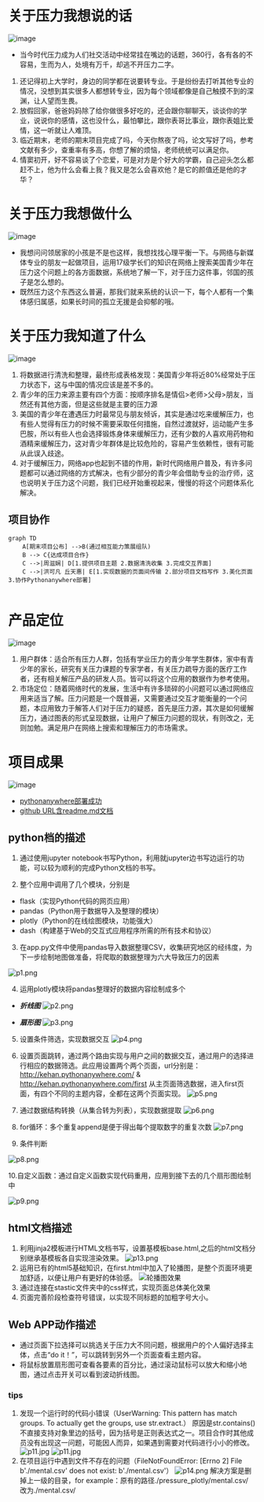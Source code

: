 # 关于压力我想说的话
![image](https://timgsa.baidu.com/timg?image&quality=80&size=b9999_10000&sec=1578166568957&di=ab5bd6de3820e0c9cf2c014d98c140b2&imgtype=0&src=http%3A%2F%2F5b0988e595225.cdn.sohucs.com%2Fq_70%2Cc_zoom%2Cw_640%2Fimages%2F20181128%2Fc1b1c5d34060481c8a16cff78e8e80fc.jpeg)
- 当今时代压力成为人们社交活动中经常挂在嘴边的话题，360行，各有各的不容易，生而为人，处境有万千，却逃不开压力二字。
1. 还记得初上大学时，身边的同学都在说要转专业。于是纷纷去打听其他专业的情况，没想到其实很多人都想转专业，因为每个领域都像是自己触摸不到的深渊，让人望而生畏。
2. 放假回家，爸爸妈妈除了给你做很多好吃的，还会跟你聊聊天，谈谈你的学业，说说你的感情，这也没什么，最怕攀比，跟你表哥比事业，跟你表姐比爱情，这一听就让人难顶。
3. 临近期末，老师的期末项目完成了吗，今天你熬夜了吗，论文写好了吗，参考文献有多少，查重率有多高，你想了解的烦恼，老师统统可以满足你。
4. 情窦初开，好不容易谈了个恋爱，可是对方是个好大的学霸，自己迎头怎么都赶不上，他为什么会看上我？我又是怎么会喜欢他？是它的颜值还是他的才华？

# 关于压力我想做什么
![image](https://ss1.bdstatic.com/70cFuXSh_Q1YnxGkpoWK1HF6hhy/it/u=3282041675,1105267918&fm=26&gp=0.jpg)
- 我想问问领居家的小孩是不是也这样，我想找找心理平衡一下。与网络与新媒体专业的朋友一起做项目，运用17级学长们的知识在网络上搜索美国青少年在压力这个问题上的各方面数据，系统地了解一下，对于压力这件事，邻国的孩子是怎么想的。
- 既然压力这个东西这么普遍，那我们就来系统的认识一下，每个人都有一个集体感归属感，如果长时间的孤立无援是会抑郁的哦。

# 关于压力我知道了什么
![image](https://ss3.bdstatic.com/70cFv8Sh_Q1YnxGkpoWK1HF6hhy/it/u=1597161788,3293975975&fm=26&gp=0.jpg)
1. 将数据进行清洗和整理，最终形成表格发现：美国青少年将近80%经常处于压力状态下，这与中国的情况应该是差不多的。
2. 青少年的压力来源主要有四个方面：按顺序排名是情侣>老师>父母>朋友，当然还有其他方面，但是这些就是主要的压力源
3. 美国的青少年在遭遇压力时最常见与朋友倾诉，其实是通过吃来缓解压力，也有些人觉得有压力的时候不需要采取任何措施，自然过渡就好，运动能产生多巴胺，所以有些人也会选择锻炼身体来缓解压力，还有少数的人喜欢用药物和酒精来缓解压力，这对青少年群体是比较危险的，容易产生依赖性，很有可能从此误入歧途。
4. 对于缓解压力，网络app也起到不错的作用，新时代网络用户普及，有许多问题都可以通过网络的方式解决，也有少部分的青少年会借助专业的治疗师，这也说明关于压力这个问题，我们已经开始重视起来，慢慢的将这个问题体系化解决。
## 项目协作
```
graph TD
    A[期末项目公布] -->B(通过相互能力策展组队)
    B --> C{达成项目合作}
    C -->|周滋娴| D[1.提供项目主题 2.数据清洗收集 3.完成交互界面]
    C -->|洪可凡 丘天惠| E[1.实现数据的页面间传输 2.部分项目文档写作 3.美化页面 3.协作Pythonanywhere部署]
   
```

# 产品定位
![image](https://ss3.bdstatic.com/70cFv8Sh_Q1YnxGkpoWK1HF6hhy/it/u=1937035345,346669298&fm=26&gp=0.jpg)
1. 用户群体：适合所有压力人群，包括有学业压力的青少年学生群体，家中有青少年的家长，研究有关压力课题的专家学者，有关压力疏导方面的医疗工作者，还有相关解压产品的研发人员。皆可以将这个应用的数据作为参考使用。
2. 市场定位：随着网络时代的发展，生活中有许多琐碎的小问题可以通过网络应用来适当了解。压力问题是一个既普遍，又需要通过交互才能衡量的一个问题，本应用致力于解答人们对于压力的疑惑，首先是压力源，其次是如何缓解压力，通过图表的形式呈现数据，让用户了解压力问题的现状，有则改之，无则加勉。满足用户在网络上搜索和理解压力的市场需求。


# 项目成果
![image](https://ss0.bdstatic.com/70cFuHSh_Q1YnxGkpoWK1HF6hhy/it/u=4233122803,2912666491&fm=26&gp=0.jpg)
-  [pythonanywhere部署成功](http://kehan.pythonanywhere.com/)
-  [github URL含readme.md文档](https://github.com/coco022/Python_final_project/)

## python档的描述
1. 通过使用jupyter notebook书写Python，利用就jupyter边书写边运行的功能，可以较为顺利的完成Python文档的书写。

2. 整个应用中调用了几个模块，分别是

- flask（实现Python代码的网页应用）
- pandas（Python用于数据导入及整理的模块）
- plotly（Python的在线绘图模块，功能强大）
- dash（构建基于Web的交互式应用程序所需的所有技术和协议）

3. 在app.py文件中使用pandas导入数据整理CSV，收集研究地区的经纬度，为下一步绘制地图做准备，将爬取的数据整理为六大导致压力的因素

![p1.png](https://i.loli.net/2020/01/05/SW6n2bvcEe7z85V.png)

4. 运用plotly模块将pandas整理好的数据内容绘制成多个

- ***折线图***
![p2.png](https://i.loli.net/2020/01/05/FEgBohf7LA3J6n8.png)

- ***扇形图***
![p3.png](https://i.loli.net/2020/01/05/uVRCb2zMlt3Nek6.png)

5. 设置条件筛选，实现数据交互
![p4.png](https://i.loli.net/2020/01/05/SsAd3DBy2uMNTw4.png)

6. 设置页面跳转，通过两个路由实现与用户之间的数据交互，通过用户的选择进行相应的数据筛选。此应用设置两个两个页面，url分别是：http://kehan.pythonanywhere.com/ & http://kehan.pythonanywhere.com/first 从主页面筛选数据，进入first页面，有四个不同的主题内容，全都在这两个页面实现。
![p5.png](https://i.loli.net/2020/01/05/PBr2OKT8bpaqEk7.png)

7. 通过数据结构转换（从集合转为列表），实现数据提取
![p6.png](https://i.loli.net/2020/01/05/1w7bd6WYRDx9tZy.png)

8. for循环：多个重复append是便于得出每个提取数字的重复次数
![p7.png](https://i.loli.net/2020/01/05/1lPi2OKdkbq3yBx.png)

9. 条件判断

![p8.png](https://i.loli.net/2020/01/05/KQ9wOqyoSGIDxER.png)

10.自定义函数：通过自定义函数实现代码重用，应用到接下去的几个扇形图绘制中

![p9.png](https://i.loli.net/2020/01/05/eiujwo8tI9kEZNh.png)

## html文档描述
1. 利用jinja2模板进行HTML文档书写，设置基模板base.html,之后的html文档分别继承基模板各自实现渲染效果。
![p13.png](https://i.loli.net/2020/01/05/PhSeE2nOsja7Qtx.png)
2. 运用已有的html5基础知识，在first.html中加入了轮播图，是整个页面环境更加舒适，以便让用户有更好的体验感。
![轮播图效果](https://i.loli.net/2020/01/05/ERBWvIPqF9OjGw2.png)
3. 通过连接在stastic文件夹中的css样式，实现页面总体美化效果
4. 页面完善阶段检查符号错误，以实现不同标题的加粗字号大小。

## Web APP动作描述
- 通过页面下拉选择可以挑选关于压力大不同问题，根据用户的个人偏好选择主体，点击“do it！”，可以跳转到另外一个页面查看主题内容。
- 将鼠标放置扇形图可查看各要素的百分比，通过滚动鼠标可以放大和缩小地图，通过点击开关可以看到波动折线图。
### tips
1. 发现一个运行时的代码小错误（UserWarning:
This pattern has match groups. To actually get the groups, use str.extract.）
原因是str.contains()不直接支持对象里边的括号，因为括号是正则表达式之一。项目合作时其他成员没有出现这一问题，可能因人而异，如果遇到需要对代码进行小小的修改。
![p11.jpg](https://i.loli.net/2020/01/05/iZqheFptEnPK2zf.jpg)
![p11.jpg](https://i.loli.net/2020/01/05/dlzZ584MDN1gqwX.jpg)
2. 在项目运行中遇到文件不存在的问题（FileNotFoundError: [Errno 2] File b'./mental.csv' does not exist: b'./mental.csv'）
![p14.png](https://i.loli.net/2020/01/05/bDlLaenikYr7SBm.png)
解决方案是删掉上一级的目录，for example：原有的路径./pressure_plotly/mental.csv/
改为./mental.csv/

